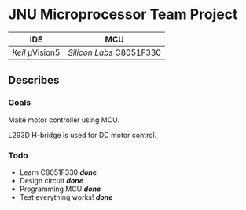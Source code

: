 # JNU Microprocessor Team Project
| IDE             | MCU                      |
|-----------------|--------------------------|
| *Keil* μVision5 | *Silicon Labs* C8051F330 |


## Describes
### Goals
Make motor controller using MCU.

L293D H-bridge is used for DC motor control.



### Todo
- Learn C8051F330 ***done***
- Design circuit ***done***
- Programming MCU ***done***
- Test everything works! ***done***
